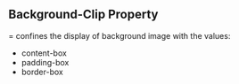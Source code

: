 ## Background-Clip Property

= confines the display of background image with the values: 

- content-box
- padding-box
- border-box



